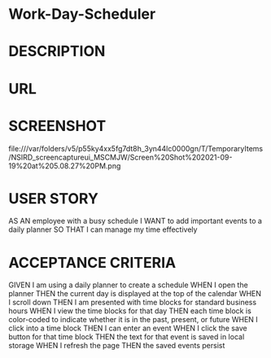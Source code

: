 # Work-Day-Scheduler

# DESCRIPTION



# URL



# SCREENSHOT

file:///var/folders/v5/p55ky4xx5fg7dt8h_3yn44lc0000gn/T/TemporaryItems/NSIRD_screencaptureui_MSCMJW/Screen%20Shot%202021-09-19%20at%205.08.27%20PM.png

# USER STORY
AS AN employee with a busy schedule
I WANT to add important events to a daily planner
SO THAT I can manage my time effectively

# ACCEPTANCE CRITERIA

GIVEN I am using a daily planner to create a schedule
WHEN I open the planner
THEN the current day is displayed at the top of the calendar
WHEN I scroll down
THEN I am presented with time blocks for standard business hours
WHEN I view the time blocks for that day
THEN each time block is color-coded to indicate whether it is in the past, present, or future
WHEN I click into a time block
THEN I can enter an event
WHEN I click the save button for that time block
THEN the text for that event is saved in local storage
WHEN I refresh the page
THEN the saved events persist
